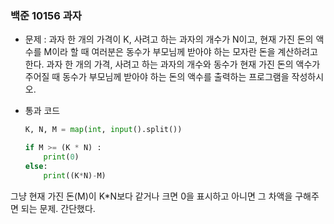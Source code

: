 ### 백준 10156 과자

- 문제 : 과자 한 개의 가격이 K, 사려고 하는 과자의 개수가 N이고, 현재 가진 돈의 액수를 M이라 할 때 여러분은 동수가 부모님께 받아야 하는 모자란 돈을 계산하려고 한다. 과자 한 개의 가격, 사려고 하는 과자의 개수와 동수가 현재 가진 돈의 액수가 주어질 때 동수가 부모님께 받아야 하는 돈의 액수를 출력하는 프로그램을 작성하시오.



- 통과 코드
  
  ```python
  K, N, M = map(int, input().split())
  
  if M >= (K * N) :
      print(0)
  else:
      print((K*N)-M)
  ```



그냥 현재 가진 돈(M)이 K*N보다 같거나 크면 0을 표시하고 아니면 그 차액을 구해주면 되는 문제. 간단했다.


